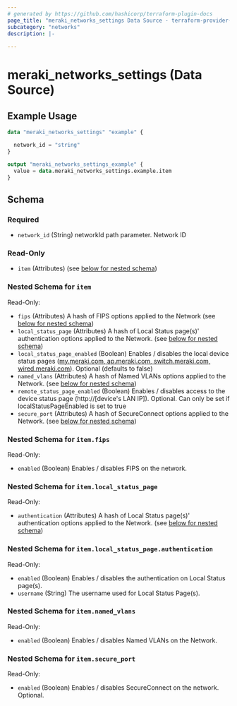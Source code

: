 ```yaml
---
# generated by https://github.com/hashicorp/terraform-plugin-docs
page_title: "meraki_networks_settings Data Source - terraform-provider-meraki"
subcategory: "networks"
description: |-
  
---
```


# meraki_networks_settings (Data Source)



## Example Usage

```terraform
data "meraki_networks_settings" "example" {

  network_id = "string"
}

output "meraki_networks_settings_example" {
  value = data.meraki_networks_settings.example.item
}
```

<!-- schema generated by tfplugindocs -->
## Schema

### Required

- `network_id` (String) networkId path parameter. Network ID

### Read-Only

- `item` (Attributes) (see [below for nested schema](#nestedatt--item))

<a id="nestedatt--item"></a>
### Nested Schema for `item`

Read-Only:

- `fips` (Attributes) A hash of FIPS options applied to the Network (see [below for nested schema](#nestedatt--item--fips))
- `local_status_page` (Attributes) A hash of Local Status page(s)' authentication options applied to the Network. (see [below for nested schema](#nestedatt--item--local_status_page))
- `local_status_page_enabled` (Boolean) Enables / disables the local device status pages (<a target='_blank' href='http://my.meraki.com/'>my.meraki.com, </a><a target='_blank' href='http://ap.meraki.com/'>ap.meraki.com, </a><a target='_blank' href='http://switch.meraki.com/'>switch.meraki.com, </a><a target='_blank' href='http://wired.meraki.com/'>wired.meraki.com</a>). Optional (defaults to false)
- `named_vlans` (Attributes) A hash of Named VLANs options applied to the Network. (see [below for nested schema](#nestedatt--item--named_vlans))
- `remote_status_page_enabled` (Boolean) Enables / disables access to the device status page (<a target='_blank'>http://[device's LAN IP])</a>. Optional. Can only be set if localStatusPageEnabled is set to true
- `secure_port` (Attributes) A hash of SecureConnect options applied to the Network. (see [below for nested schema](#nestedatt--item--secure_port))

<a id="nestedatt--item--fips"></a>
### Nested Schema for `item.fips`

Read-Only:

- `enabled` (Boolean) Enables / disables FIPS on the network.


<a id="nestedatt--item--local_status_page"></a>
### Nested Schema for `item.local_status_page`

Read-Only:

- `authentication` (Attributes) A hash of Local Status page(s)' authentication options applied to the Network. (see [below for nested schema](#nestedatt--item--local_status_page--authentication))

<a id="nestedatt--item--local_status_page--authentication"></a>
### Nested Schema for `item.local_status_page.authentication`

Read-Only:

- `enabled` (Boolean) Enables / disables the authentication on Local Status page(s).
- `username` (String) The username used for Local Status Page(s).



<a id="nestedatt--item--named_vlans"></a>
### Nested Schema for `item.named_vlans`

Read-Only:

- `enabled` (Boolean) Enables / disables Named VLANs on the Network.


<a id="nestedatt--item--secure_port"></a>
### Nested Schema for `item.secure_port`

Read-Only:

- `enabled` (Boolean) Enables / disables SecureConnect on the network. Optional.

